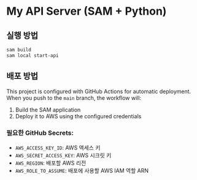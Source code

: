 # My API Server (SAM + Python)

## 실행 방법

```bash
sam build
sam local start-api
```

## 배포 방법

This project is configured with GitHub Actions for automatic deployment.
When you push to the `main` branch, the workflow will:
1. Build the SAM application
2. Deploy it to AWS using the configured credentials

### 필요한 GitHub Secrets:
- `AWS_ACCESS_KEY_ID`: AWS 액세스 키
- `AWS_SECRET_ACCESS_KEY`: AWS 시크릿 키
- `AWS_REGION`: 배포할 AWS 리전
- `AWS_ROLE_TO_ASSUME`: 배포에 사용할 AWS IAM 역할 ARN

